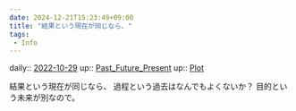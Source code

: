 ```yaml
---
date: 2024-12-21T15:23:49+09:00
title: "結果という現在が同じなら、"
tags:
 - Info
---
```


daily:: [2022-10-29](Daily_Note/2022-10-29.md)
up:: [Past_Future_Present](../Bar/Novel/Topics/Past_Future_Present.md)
up:: [Plot](../Bar/Novel/Chaos/Plot.md)

結果という現在が同じなら、
過程という過去はなんでもよくないか？
目的という未来が別なので。